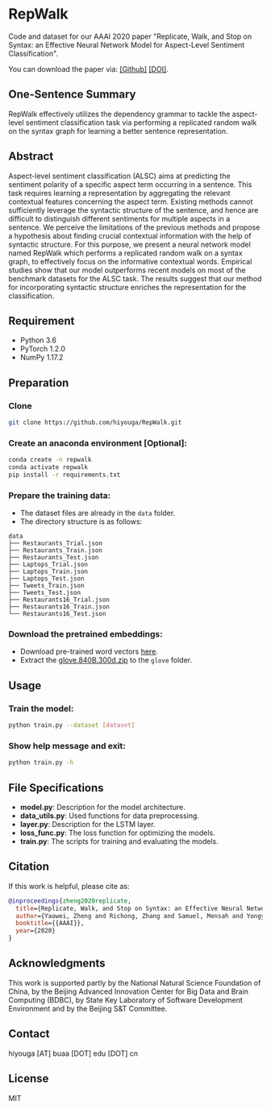 # RepWalk

Code and dataset for our AAAI 2020 paper "Replicate, Walk, and Stop on Syntax: an Effective Neural Network Model for Aspect-Level Sentiment Classification".

You can download the paper via: [[Github]](paper.pdf) [[DOI]](https://doi.org/10.1609/aaai.v34i05.6517).

## One-Sentence Summary

RepWalk effectively utilizes the dependency grammar to tackle the aspect-level sentiment classification task via performing a replicated random walk on the syntax graph for learning a better sentence representation.

## Abstract

Aspect-level sentiment classification (ALSC) aims at predicting the sentiment polarity of a specific aspect term occurring in a sentence. This task requires learning a representation by aggregating the relevant contextual features concerning the aspect term. Existing methods cannot sufficiently leverage the syntactic structure of the sentence, and hence are difficult to distinguish different sentiments for multiple aspects in a sentence. We perceive the limitations of the previous methods and propose a hypothesis about finding crucial contextual information with the help of syntactic structure. For this purpose, we present a neural network model named RepWalk which performs a replicated random walk on a syntax graph, to effectively focus on the informative contextual words. Empirical studies show that our model outperforms recent models on most of the benchmark datasets for the ALSC task. The results suggest that our method for incorporating syntactic structure enriches the representation for the classification.

## Requirement

- Python 3.6
- PyTorch 1.2.0
- NumPy 1.17.2

## Preparation

### Clone

```bash
git clone https://github.com/hiyouga/RepWalk.git
```

### Create an anaconda environment [Optional]:

```bash
conda create -n repwalk
conda activate repwalk
pip install -r requirements.txt
```

### Prepare the training data:

- The dataset files are already in the `data` folder.
- The directory structure is as follows:
```
data
├── Restaurants_Trial.json
├── Restaurants_Train.json
├── Restaurants_Test.json
├── Laptops_Trial.json
├── Laptops_Train.json
├── Laptops_Test.json
├── Tweets_Train.json
├── Tweets_Test.json
├── Restaurants16_Trial.json
├── Restaurants16_Train.json
└── Restaurants16_Test.json
```

### Download the pretrained embeddings:

- Download pre-trained word vectors [here](https://github.com/stanfordnlp/GloVe#download-pre-trained-word-vectors).
- Extract the [glove.840B.300d.zip](http://nlp.stanford.edu/data/wordvecs/glove.840B.300d.zip) to the `glove` folder.

## Usage

### Train the model:

```bash
python train.py --dataset [dataset]
```

### Show help message and exit:

```bash
python train.py -h
```

## File Specifications

- **model.py**: Description for the model architecture.
- **data_utils.py**: Used functions for data preprocessing.
- **layer.py**: Description for the LSTM layer.
- **loss_func.py**: The loss function for optimizing the models.
- **train.py**: The scripts for training and evaluating the models.

## Citation

If this work is helpful, please cite as:

```bibtex
@inproceedings{zheng2020replicate,
  title={Replicate, Walk, and Stop on Syntax: an Effective Neural Network Model for Aspect-Level Sentiment Classification},
  author={Yaowei, Zheng and Richong, Zhang and Samuel, Mensah and Yongyi, Mao},
  booktitle={{AAAI}},
  year={2020}
}
```

## Acknowledgments

This work is supported partly by the National Natural Science Foundation of China, by the Beijing Advanced Innovation Center for Big Data and Brain Computing (BDBC), by State Key Laboratory of Software Development Environment and by the Beijing S&T Committee.

## Contact

hiyouga [AT] buaa [DOT] edu [DOT] cn

## License

MIT
